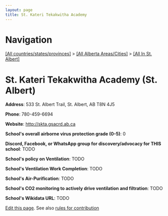 ```yaml
---
layout: page
title: St. Kateri Tekakwitha Academy
---
```

# Navigation

[[All countries/states/provinces]](../../..) > [[All Alberta Areas/Cities]](../..) > [[All In St. Albert]](..)

# St. Kateri Tekakwitha Academy (St. Albert)

**Address**: 533 St. Albert Trail, St. Albert, AB T8N 4J5

**Phone**: 780-459-6694

**Website**: <http://skta.gsacrd.ab.ca>

**School's overall airborne virus protection grade (0-5)**: 0

**Discord, Facebook, or WhatsApp group for discovery/advocacy for THIS school**: TODO

**School's policy on Ventilation**: TODO

**School's Ventilation Work Completion**: TODO

**School's Air-Purification**: TODO

**School's CO2 monitoring to actively drive ventilation and filtration**: TODO

**School's Wikidata URL**: TODO


[Edit this page](https://github.com/ventilate-schools/AB/edit/main/./St._Albert/St._Kateri_Tekakwitha_Academy.md). See also [rules for contribution](../../../contribution-rules/)